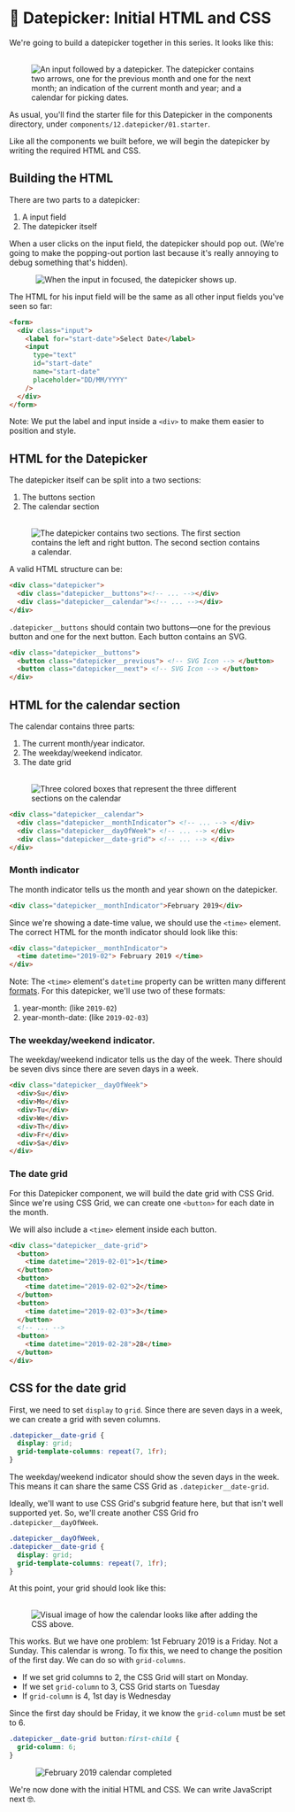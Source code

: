 # 🔨 Datepicker: Initial HTML and CSS

We're going to build a datepicker together in this series. It looks like this: 

<figure>
  <img src="../../images/components/datepicker/basic/datepicker.png" alt="An input followed by a datepicker. The datepicker contains two arrows, one for the previous month and one for the next month; an indication of the current month and year; and a calendar for picking dates.">
</figure>

As usual, you'll find the starter file for this Datepicker in the components directory, under `components/12.datepicker/01.starter`. 

Like all the components we built before, we will begin the datepicker by writing the required HTML and CSS.  

## Building the HTML

There are two parts to a datepicker: 

1. A input field
2. The datepicker itself 

When a user clicks on the input field, the datepicker should pop out. (We're going to make the popping-out portion last because it's really annoying to debug something that's hidden). 

<figure>
  <img src="../../images/components/datepicker/basic/showhide.gif" alt="When the input in focused, the datepicker shows up.">
</figure>

The HTML for his input field will be the same as all other input fields you've seen so far: 

```html
<form>
  <div class="input">
    <label for="start-date">Select Date</label>
    <input
      type="text"
      id="start-date"
      name="start-date"
      placeholder="DD/MM/YYYY"
    />
  </div>
</form>
```

Note: We put the label and input inside a `<div>` to make them easier to position and style. 

## HTML for the Datepicker

The datepicker itself can be split into a two sections: 

1. The buttons section
2. The calendar section

<figure>
  <img src="../../images/components/datepicker/basic/datepicker-breakdown.png" alt="The datepicker contains two sections. The first section contains the left and right button. The second section contains a calendar.">
</figure>

A valid HTML structure can be: 

```html
<div class="datepicker">
  <div class="datepicker__buttons"><!-- ... --></div>
  <div class="datepicker__calendar"><!-- ... --></div>
</div>
```

`.datepicker__buttons` should contain two buttons—one for the previous button and one for the next button. Each button contains an SVG. 

```html
<div class="datepicker__buttons">
  <button class="datepicker__previous"> <!-- SVG Icon --> </button>
  <button class="datepicker__next"> <!-- SVG Icon --> </button>
</div>
```

## HTML for the calendar section

The calendar contains three parts: 

1. The current month/year indicator. 
2. The weekday/weekend indicator.
3. The date grid

<figure>
  <img src="../../images/components/datepicker/basic/calendar.png" alt="Three colored boxes that represent the three different sections on the calendar">
</figure>

```html
<div class="datepicker__calendar">
  <div class="datepicker__monthIndicator"> <!-- ... --> </div>
  <div class="datepicker__dayOfWeek"> <!-- ... --> </div>
  <div class="datepicker__date-grid"> <!-- ... --> </div>
</div>
```

### Month indicator

The month indicator tells us the month and year shown on the datepicker.

```html
<div class="datepicker__monthIndicator">February 2019</div>
```

Since we're showing a date-time value, we should use the  `<time>` element. The correct HTML for the month indicator should look like this: 

```html
<div class="datepicker__monthIndicator">
  <time datetime="2019-02"> February 2019 </time> 
</div>
```

Note: The `<time>` element's `datetime` property can be written many different [formats][1]. For this datepicker, we'll use two of these formats: 

1. year-month: (like `2019-02`)
2. year-month-date: (like `2019-02-03`)

### The weekday/weekend indicator.

The weekday/weekend indicator tells us the day of the week. There should be seven divs since there are seven days in a week. 

```html
<div class="datepicker__dayOfWeek">
  <div>Su</div>
  <div>Mo</div>
  <div>Tu</div>
  <div>We</div>
  <div>Th</div>
  <div>Fr</div>
  <div>Sa</div>
</div>
```

### The date grid

For this Datepicker component, we will build the date grid with CSS Grid. Since we're using CSS Grid, we can create one `<button>` for each date in the month. 

We will also include a `<time>` element inside each button. 

```html
<div class="datepicker__date-grid">
  <button>
    <time datetime="2019-02-01">1</time>
  </button>
  <button>
    <time datetime="2019-02-02">2</time>
  </button>
  <button>
    <time datetime="2019-02-03">3</time>
  </button>
  <!-- ... --> 
  <button>
    <time datetime="2019-02-28">28</time>
  </button>
</div>
```

## CSS for the date grid

First, we need to set `display` to `grid`. Since there are seven days in a week, we can create a grid with seven columns. 

```css
.datepicker__date-grid {
  display: grid;
  grid-template-columns: repeat(7, 1fr);
}
```

The weekday/weekend indicator should show the seven days in the week. This means it can share the same CSS Grid as `.datepicker__date-grid`. 

Ideally, we'll want to use CSS Grid's subgrid feature here, but that isn't well supported yet. So, we'll create another CSS Grid fro `.datepicker__dayOfWeek`. 

```css
.datepicker__dayOfWeek,
.datepicker__date-grid {
  display: grid;
  grid-template-columns: repeat(7, 1fr);
}
```

At this point, your grid should look like this: 

<figure>
  <img src="../../images/components/datepicker/basic/calendar-build-1.png" alt="Visual image of how the calendar looks like after adding the CSS above.">
</figure>

This works. But we have one problem: 1st February 2019 is a Friday. Not a Sunday. This calendar is wrong. To fix this, we need to change the position of the first day. We can do so with `grid-columns`. 

- If we set grid columns to 2, the CSS Grid will start on Monday. 
- If we set `grid-column` to 3, CSS Grid starts on Tuesday
- If `grid-column` is 4, 1st day is Wednesday

Since the first day should be Friday, it we know the `grid-column` must be set to 6. 

```css
.datepicker__date-grid button:first-child {
  grid-column: 6;
}
```

<figure>
  <img src="../../images/components/datepicker/basic/calendar-build-complete.png" alt="February 2019 calendar completed">
</figure>

We're now done with the initial HTML and CSS. We can write JavaScript next 🤓. 

[1]:	https://css-tricks.com/time-element/